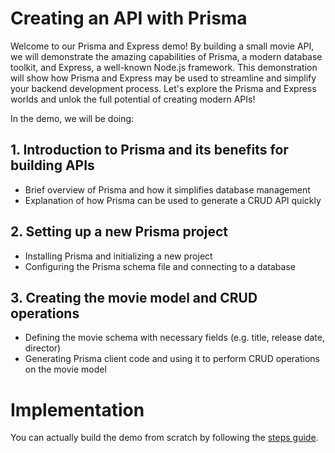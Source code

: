 # Creating an API with Prisma

Welcome to our Prisma and Express demo! By building a small movie API, we will demonstrate the amazing capabilities of Prisma, a modern database toolkit, and Express, a well-known Node.js framework. This demonstration will show how Prisma and Express may be used to streamline and simplify your backend development process. Let's explore the Prisma and Express worlds and unlok the full potential of creating modern APIs!

In the demo, we will be doing:

## 1. Introduction to Prisma and its benefits for building APIs

 - Brief overview of Prisma and how it simplifies database management
 - Explanation of how Prisma can be used to generate a CRUD API quickly

## 2. Setting up a new Prisma project

 - Installing Prisma and initializing a new project
 - Configuring the Prisma schema file and connecting to a database

## 3. Creating the movie model and CRUD operations

 - Defining the movie schema with necessary fields (e.g. title, release date, director)
 - Generating Prisma client code and using it to perform CRUD operations on the movie model

# Implementation

You can actually build the demo from scratch by following the [steps guide](./steps.md).
